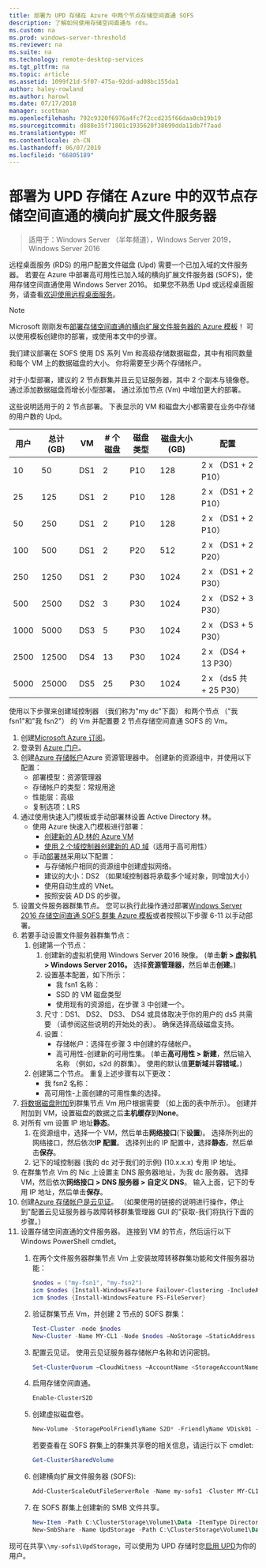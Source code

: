 ```yaml
---
title: 部署为 UPD 存储在 Azure 中两个节点存储空间直通 SOFS
description: 了解如何使用存储空间直通与 rds。
ms.custom: na
ms.prod: windows-server-threshold
ms.reviewer: na
ms.suite: na
ms.technology: remote-desktop-services
ms.tgt_pltfrm: na
ms.topic: article
ms.assetid: 1099f21d-5f07-475a-92dd-ad08bc155da1
author: haley-rowland
ms.author: harowl
ms.date: 07/17/2018
manager: scottman
ms.openlocfilehash: 792c9320f6976a4fc7f2ccd235f66daa0cb19b19
ms.sourcegitcommit: d888e35f71801c1935620f38699dda11db7f7aad
ms.translationtype: MT
ms.contentlocale: zh-CN
ms.lasthandoff: 06/07/2019
ms.locfileid: "66805189"
---
```

# <a name="deploy-a-two-node-storage-spaces-direct-scale-out-file-server-for-upd-storage-in-azure"></a>部署为 UPD 存储在 Azure 中的双节点存储空间直通的横向扩展文件服务器

>适用于：Windows Server （半年频道），Windows Server 2019，Windows Server 2016

远程桌面服务 (RDS) 的用户配置文件磁盘 (Upd) 需要一个已加入域的文件服务器。 若要在 Azure 中部署高可用性已加入域的横向扩展文件服务器 (SOFS)，使用存储空间直通使用 Windows Server 2016。 如果您不熟悉 Upd 或远程桌面服务，请查看[欢迎使用远程桌面服务](welcome-to-rds.md)。

> [!NOTE] 
> Microsoft 刚刚发布[部署存储空间直通的横向扩展文件服务器的 Azure 模板](https://azure.microsoft.com/documentation/templates/301-storage-spaces-direct/)！ 可以使用模板创建你的部署，或使用本文中的步骤。 

我们建议部署在 SOFS 使用 DS 系列 Vm 和高级存储数据磁盘，其中有相同数量和每个 VM 上的数据磁盘的大小。 你将需要至少两个存储帐户。 

对于小型部署，建议的 2 节点群集并且云见证服务器，其中 2 个副本与镜像卷。 通过添加数据磁盘而增长小型部署。 通过添加节点 (Vm) 中增加更大的部署。 

这些说明适用于的 2 节点部署。 下表显示的 VM 和磁盘大小都需要在业务中存储的用户数的 Upd。 

| 用户 | 总计 (GB) | VM | # 个磁盘 | 磁盘类型 | 磁盘大小 (GB) | 配置   |
|-------|------------|----|---------|-----------|----------------|-----------------|
| 10    | 50         | DS1 | 2       | P10       | 128            | 2 x （DS1 + 2 P10）  |
| 25    | 125        | DS1 | 2       | P10       | 128            | 2 x （DS1 + 2 P10）  |
| 50    | 250        | DS1 | 2       | P10       | 128            | 2 x （DS1 + 2 P10）  |
| 100   | 500        | DS1 | 2       | P20       | 512            | 2 x （DS1 + 2 P20）  |
| 250   | 1250       | DS1 | 2       | P30       | 1024           | 2 x （DS1 + 2 P30）  |
| 500   | 2500       | DS2 | 3       | P30       | 1024           | 2 x （DS2 + 3 P30）  |
| 1000  | 5000       | DS3 | 5       | P30       | 1024           | 2 x （DS3 + 5 P30）  |
| 2500  | 12500      | DS4 | 13      | P30       | 1024           | 2 x （DS4 + 13 P30） |
| 5000  | 25000      | DS5 | 25      | P30       | 1024           | 2 x （ds5 共 + 25 P30） | 

使用以下步骤来创建域控制器 （我们称为"my dc"下面） 和两个节点 （"我 fsn1"和"我 fsn2"） 的 Vm 并配置要 2 节点存储空间直通 SOFS 的 Vm。

1. 创建[Microsoft Azure 订阅](https://azure.microsoft.com)。
2. 登录到 [Azure 门户](https://ms.portal.azure.com)。
3. 创建[Azure 存储帐户](https://azure.microsoft.com/documentation/articles/storage-create-storage-account/#create-a-storage-account)Azure 资源管理器中。 创建新的资源组中，并使用以下配置：
   - 部署模型：资源管理器
   - 存储帐户的类型：常规用途
   - 性能层：高级
   - 复制选项：LRS
4. 通过使用快速入门模板或手动部署林设置 Active Directory 林。 
   - 使用 Azure 快速入门模板进行部署：
      - [创建新的 AD 林的 Azure VM](https://azure.microsoft.com/documentation/templates/active-directory-new-domain/)
      - [使用 2 个域控制器创建新的 AD 域](https://azure.microsoft.com/documentation/templates/active-directory-new-domain-ha-2-dc/)（适用于高可用性）
   - 手动[部署林](https://azure.microsoft.com/documentation/articles/active-directory-new-forest-virtual-machine/)采用以下配置：
      - 与存储帐户相同的资源组中创建虚拟网络。
      - 建议的大小：DS2 （如果域控制器将承载多个域对象，则增加大小）
      - 使用自动生成的 VNet。
      - 按照安装 AD DS 的步骤。
5. 设置文件服务器群集节点。 您可以执行此操作通过部署[Windows Server 2016 存储空间直通 SOFS 群集 Azure 模板](https://azure.microsoft.com/resources/templates/301-storage-spaces-direct/)或者按照以下步骤 6-11 以手动部署。
6. 若要手动设置文件服务器群集节点：
   1. 创建第一个节点： 
      1. 创建新的虚拟机使用 Windows Server 2016 映像。 (单击**新 > 虚拟机 > Windows Server 2016。** 选择**资源管理器**，然后单击**创建**。)
      2. 设置基本配置，如下所示：
         - 我 fsn1 名称：
         - SSD 的 VM 磁盘类型
         - 使用现有的资源组，在步骤 3 中创建一个。 
      3. 尺寸：DS1、 DS2、 DS3、 DS4 或具体取决于你的用户的 ds5 共需要 （请参阅这些说明的开始处的表）。 确保选择高级磁盘支持。
      4. 设置： 
         - 存储帐户：选择在步骤 3 中创建的存储帐户。
         - 高可用性-创建新的可用性集。 (单击**高可用性 > 新建**，然后输入名称 （例如，s2d 的群集）。 使用的默认值**更新域**并**容错域**。)
   2. 创建第二个节点。 重复上述步骤有以下更改：
      - 我 fsn2 名称：
      - 高可用性-上面创建的可用性集的选择。  
7. [将数据磁盘附加](https://azure.microsoft.com/documentation/articles/virtual-machines-windows-attach-disk-portal/)到群集节点 Vm 用户根据需要 （如上面的表中所示）。 创建并附加到 VM，设置磁盘的数据之后**主机缓存**到**None**。
8. 对所有 vm 设置 IP 地址**静态**。 
   1. 在资源组中，选择一个 VM，然后单击**网络接口**(下**设置**)。 选择所列出的网络接口，然后依次**IP 配置**。 选择列出的 IP 配置中，选择**静态**，然后单击**保存**。
   2. 记下的域控制器 (我的 dc 对于我们的示例) (10.x.x.x) 专用 IP 地址。
9. 在群集节点 Vm 的 Nic 上设置主 DNS 服务器地址，为我 dc 服务器。 选择 VM，然后依次**网络接口 > DNS 服务器 > 自定义 DNS**。 输入上面，记下的专用 IP 地址，然后单击**保存**。
10. 创建[Azure 存储帐户是云见证](https://docs.microsoft.com/windows-server/failover-clustering/deploy-cloud-witness)。 （如果使用的链接的说明进行操作，停止到"配置云见证服务器与故障转移群集管理器 GUI 的"获取-我们将执行下面的步骤。）
11. 设置存储空间直通的文件服务器。 连接到 VM 的节点，然后运行以下 Windows PowerShell cmdlet。
    1. 在两个文件服务器群集节点 Vm 上安装故障转移群集功能和文件服务器功能：

       ```powershell
       $nodes = ("my-fsn1", "my-fsn2")
       icm $nodes {Install-WindowsFeature Failover-Clustering -IncludeAllSubFeature -IncludeManagementTools} 
       icm $nodes {Install-WindowsFeature FS-FileServer} 
       ```
    2. 验证群集节点 Vm，并创建 2 节点的 SOFS 群集：

       ```powershell
       Test-Cluster -node $nodes
       New-Cluster -Name MY-CL1 -Node $nodes –NoStorage –StaticAddress [new address within your addr space]
       ``` 
    3. 配置云见证。 使用云见证服务器存储帐户名称和访问密钥。

       ```powershell
       Set-ClusterQuorum –CloudWitness –AccountName <StorageAccountName> -AccessKey <StorageAccountAccessKey> 
       ```
    4. 启用存储空间直通。

       ```powershell
       Enable-ClusterS2D 
       ```
      
    5. 创建虚拟磁盘卷。

       ```powershell
       New-Volume -StoragePoolFriendlyName S2D* -FriendlyName VDisk01 -FileSystem CSVFS_REFS -Size 120GB 
       ```
       若要查看在 SOFS 群集上的群集共享卷的相关信息，请运行以下 cmdlet:

       ```powershell
       Get-ClusterSharedVolume
       ```
   
    6. 创建横向扩展文件服务器 (SOFS):

       ```powershell
       Add-ClusterScaleOutFileServerRole -Name my-sofs1 -Cluster MY-CL1
       ```

    7. 在 SOFS 群集上创建新的 SMB 文件共享。

       ```powershell
       New-Item -Path C:\ClusterStorage\Volume1\Data -ItemType Directory
       New-SmbShare -Name UpdStorage -Path C:\ClusterStorage\Volume1\Data
       ```

现可在共享`\\my-sofs1\UpdStorage`，可以使用为 UPD 存储时您[启用 UPD](https://social.technet.microsoft.com/wiki/contents/articles/15304.installing-and-configuring-user-profile-disks-upd-in-windows-server-2012.aspx)为你的用户。 
